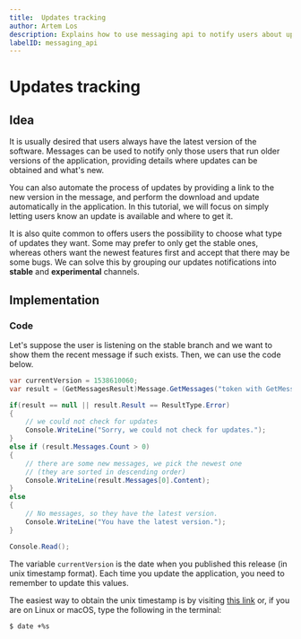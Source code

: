 ```yaml
---
title:  Updates tracking
author: Artem Los
description: Explains how to use messaging api to notify users about updates.
labelID: messaging_api
---
```


# Updates tracking

## Idea

It is usually desired that users always have the latest version of the software. Messages can be used to notify only those users that run older versions of the application, providing details where updates can be obtained and what's new.

You can also automate the process of updates by providing a link to the new version in the message, and perform the download and update automatically in the application. In this tutorial, we will focus on simply letting users know an update is available and where to get it.

It is also quite common to offers users the possibility to choose what type of updates they want. Some may prefer to only get the stable ones, whereas others want the newest features first and accept that there may be some bugs. We can solve this by grouping our updates notifications into **stable** and **experimental** channels.

## Implementation

### Code
Let's suppose the user is listening on the stable branch and we want to show them the recent message if such exists. Then, we can use the code below.

```cs
var currentVersion = 1538610060;
var result = (GetMessagesResult)Message.GetMessages("token with GetMessages permission", new GetMessagesModel { Channel = "stable", Time = currentVersion } );

if(result == null || result.Result == ResultType.Error)
{
    // we could not check for updates
    Console.WriteLine("Sorry, we could not check for updates.");
}
else if (result.Messages.Count > 0)
{
    // there are some new messages, we pick the newest one 
    // (they are sorted in descending order)
    Console.WriteLine(result.Messages[0].Content);
}
else
{
    // No messages, so they have the latest version.
    Console.WriteLine("You have the latest version.");
}

Console.Read();
```

The variable `currentVersion` is the date when you published this release (in unix timestamp format). Each time you update the application, you need to remember to update this values.

The easiest way to obtain the unix timestamp is by visiting [this link](https://duckduckgo.com/?q=unix+timestamp) or, if you are on Linux or macOS, type the following in the terminal:

```
$ date +%s
```